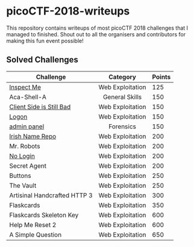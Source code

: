 # picoCTF-2018-writeups

This repository contains writeups of most picoCTF 2018 challenges that I managed to finished. Shout out to all the organisers and contributors for making this fun event possible!


## Solved Challenges

Challenge | Category | Points 
----------|:--------:|:------
[Inspect Me](/web_exploitation/inspect_me.md) | Web Exploitation | 125 | 
Aca-Shell-A | General Skills | 150 |
[Client Side is Still Bad](/web_exploitation/client_side_is_still_bad.md) | Web Exploitation | 150 |
[Logon](/web_exploitation/logon.md) | Web Exploitation | 150 |
[admin panel](/forensics/admin_panel.md) | Forensics | 150 |
[Irish Name Repo](/web_exploitation/irish_name_repo.md) | Web Exploitation | 200 |
Mr. Robots | Web Exploitation | 200 |
[No Login](/web_exploitation/no_login.md) | Web Exploitation | 200 |
Secret Agent | Web Exploitation | 200 |
Buttons | Web Exploitation | 250 |
The Vault | Web Exploitation | 250 |
Artisinal Handcrafted HTTP 3 | Web Exploitation | 300 |
Flaskcards | Web Exploitation | 350 |
Flaskcards Skeleton Key | Web Exploitation | 600 |
Help Me Reset 2 | Web Exploitation | 600 |
A Simple Question | Web Exploitation | 650 |



